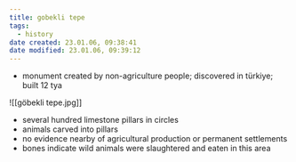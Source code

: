 ```yaml
---
title: gobekli tepe
tags:
  - history
date created: 23.01.06, 09:38:41
date modified: 23.01.06, 09:39:12
---
```


- monument created by non-agriculture people; discovered in türkiye; built 12 tya

![[göbekli tepe.jpg]]

- several hundred limestone pillars in circles
- animals carved into pillars
- no evidence nearby of agricultural production or permanent settlements
- bones indicate wild animals were slaughtered and eaten in this area
